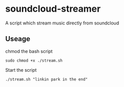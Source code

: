# soundcloud-streamer
A script which stream music directly from soundcloud

## Useage

chmod the bash script 
```
sudo chmod +x ./stream.sh
```

Start the script
```
./stream.sh "linkin park in the end"
```


